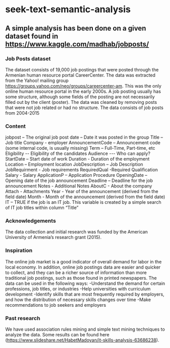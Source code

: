 # seek-text-semantic-analysis

## A simple analysis has been done on a given dataset found in https://www.kaggle.com/madhab/jobposts/

### Job Posts dataset
The dataset consists of 19,000 job postings that were posted through the Armenian human resource portal CareerCenter. The data was extracted from the Yahoo! mailing group https://groups.yahoo.com/neo/groups/careercenter-am. This was the only online human resource portal in the early 2000s. A job posting usually has some structure, although some fields of the posting are not necessarily filled out by the client (poster). The data was cleaned by removing posts that were not job related or had no structure. The data consists of job posts from 2004-2015

### Content
jobpost – The original job post 
date – Date it was posted in the group 
Title – Job title 
Company - employer 
AnnouncementCode – Announcement code (some internal code, is usually missing) 
Term – Full-Time, Part-time, etc 
Eligibility -- Eligibility of the candidates 
Audience --- Who can apply? 
StartDate – Start date of work 
Duration - Duration of the employment 
Location – Employment location 
JobDescription – Job Description 
JobRequirment - Job requirements 
RequiredQual -Required Qualification 
Salary - Salary 
ApplicationP – Application Procedure 
OpeningDate – Opening date of the job announcement 
Deadline – Deadline for the job announcement 
Notes - Additional Notes 
AboutC - About the company 
Attach - Attachments 
Year - Year of the announcement (derived from the field date) 
Month - Month of the announcement (derived from the field date) 
IT – TRUE if the job is an IT job. This variable is created by a simple search of IT job titles within column “Title”

### Acknowledgements
The data collection and initial research was funded by the American University of Armenia’s research grant (2015).

### Inspiration
The online job market is a good indicator of overall demand for labor in the local economy. In addition, online job postings data are easier and quicker to collect, and they can be a richer source of information than more traditional job postings, such as those found in printed newspapers. The data can be used in the following ways: -Understand the demand for certain professions, job titles, or industries -Help universities with curriculum development -Identify skills that are most frequently required by employers, and how the distribution of necessary skills changes over time -Make recommendations to job seekers and employers

### Past research
We have used association rules mining and simple text mining techniques to analyze the data. Some results can be found here (https://www.slideshare.net/HabetMadoyan/it-skills-analysis-63686238).
